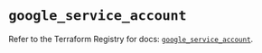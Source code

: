 # `google_service_account`

Refer to the Terraform Registry for docs: [`google_service_account`](https://registry.terraform.io/providers/hashicorp/google-beta/5.35.0/docs/resources/google_service_account).
